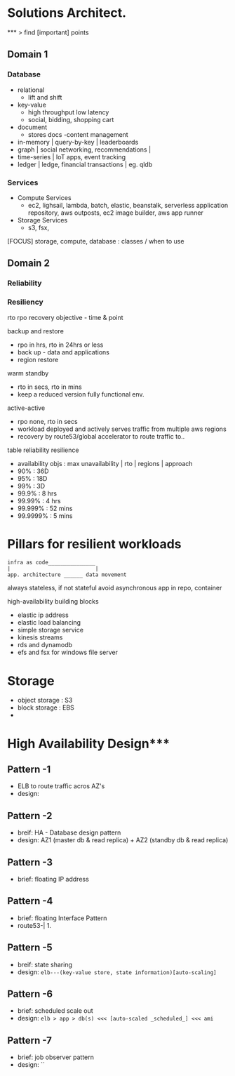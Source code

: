 # Solutions Architect.
*** > find [important] points
## Domain 1

### Database
- relational
    - lift and shift
- key-value
    - high throughput low latency
    - social, bidding, shopping cart
- document
    - stores docs
    -content management
- in-memory | query-by-key | leaderboards
- graph | social networking, recommendations | 
- time-series | IoT apps, event tracking
- ledger | ledge, financial transactions | eg. qldb

### Services
- Compute Services
    - ec2, lighsail, lambda, batch, elastic, beanstalk, serverless application repository, aws outposts, ec2 image builder, aws app runner
- Storage Services
    - s3, fsx, 

[FOCUS] storage, compute, database : classes / when to use

## Domain 2

### Reliability
### Resiliency
rto rpo recovery objective - time & point

backup and restore
- rpo in hrs, rto in 24hrs or less
- back up - data and applications
- region restore

warm standby
- rto in secs, rto in mins
- keep a reduced version fully functional env.

active-active
- rpo none, rto in secs
- workload deployed and actively serves traffic from multiple aws regions
- recovery by route53/global accelerator to route traffic to..

table reliability resilience
- availability objs : max unavailability | rto | regions | approach
- 90% : 36D
- 95% : 18D
- 99% : 3D
- 99.9% : 8 hrs
- 99.99% : 4 hrs
- 99.999% : 52 mins
- 99.9999% : 5 mins

# Pillars for resilient workloads
```
infra as code_______________
|                           |
app. architecture ______ data movement
```

always stateless, if not stateful
avoid asynchronous
app in repo, container

high-availability building blocks
- elastic ip address
- elastic load balancing
- simple storage service
- kinesis streams
- rds and dynamodb
- efs and fsx for windows file server


# Storage
- object storage : S3
- block storage : EBS
- 


# High Availability Design***
## Pattern -1
- ELB to route traffic acros AZ's
- design:
## Pattern -2
- breif: HA - Database design pattern
- design: AZ1 (master db & read replica) + AZ2 (standby db & read replica)
## Pattern -3
- brief: floating IP address
## Pattern -4
- brief: floating Interface Pattern
- route53-| 1. 
## Pattern -5
- breif: state sharing
- design: `elb---(key-value store, state information)[auto-scaling]`
## Pattern -6
- brief: scheduled scale out
- design: `elb > app > db(s) <<< [auto-scaled _scheduled_] <<< ami`
## Pattern -7
- brief: job observer pattern
- design: ``